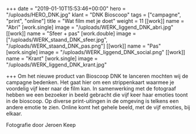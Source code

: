 +++
date = "2019-01-10T15:53:46+00:00"
hero = "/uploads/HERO_DNK.jpg"
klant = "DNK Bioscoop"
tags = ["campagne", "print", "online"]
title = "Wat film met je doet"
weight = 11
[[work]]
name = "Abri"
[work.single]
image = "/uploads/WERK_liggend_DNK_abri.jpg"
[[work]]
name = "Sfeer + pas"
[work.double]
image = ["/uploads/WERK_staand_DNK_sfeer.jpg", "/uploads/WERK_staand_DNK_pas.png"]
[[work]]
name = "Pas"
[work.single]
image = "/uploads/WERK_liggend_DNK_social.png"
[[work]]
name = "Krant"
[work.single]
image = "/uploads/WERK_liggend_DNK_krant.jpg"

+++
Om het nieuwe product van Bioscoop DNK te lanceren mochten wij de campagne bedenken. Het gaat hier om een strippenkaart waarmee je voordelig vijf keer naar de film kan. In samenwerking met de fotograaf hebben we een bezoeker in beeld gebracht die vijf keer haar emoties toont in de bioscoop. Op diverse print-uitingen in de omgeving is telkens een andere emotie te zien. Online komt het gehele beeld, met de vijf emoties, bij elkaar.

Fotografie door Jeroen Keep